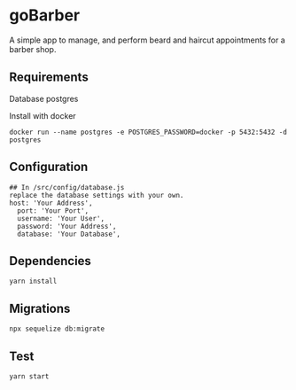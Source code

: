 # goBarber
A simple app to manage, and perform beard and haircut appointments for a barber shop.

## Requirements

Database postgres

Install with docker

```shell
docker run --name postgres -e POSTGRES_PASSWORD=docker -p 5432:5432 -d
postgres
```

## Configuration

```shell
## In /src/config/database.js 
replace the database settings with your own.
host: 'Your Address',
  port: 'Your Port',
  username: 'Your User',
  password: 'Your Address',
  database: 'Your Database',
```

## Dependencies

```shell
yarn install
```

## Migrations

```shell
npx sequelize db:migrate
```

## Test

```shell
yarn start 
```

